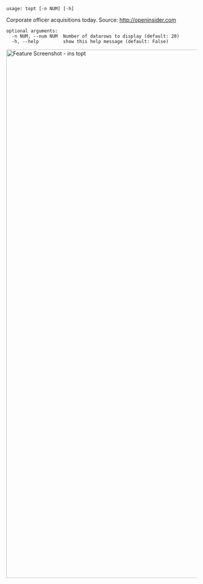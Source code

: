 ```
usage: topt [-n NUM] [-h]
```

Corporate officer acquisitions today. Source: http://openinsider.com

```
optional arguments:
  -n NUM, --num NUM  Number of datarows to display (default: 20)
  -h, --help         show this help message (default: False)
```

<img width="1400" alt="Feature Screenshot - ins topt" src="https://user-images.githubusercontent.com/85772166/140691885-7c994ddc-8a15-49bf-9bdb-e2c472b715ce.png"/>
